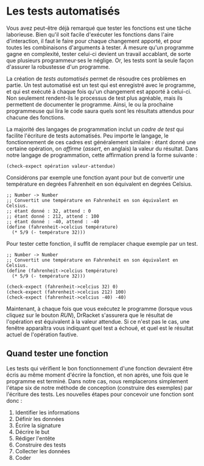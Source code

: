 # Les tests automatisés

Vous avez peut-être déjà remarqué que tester les fonctions est une tâche
laborieuse. Bien qu'il soit facile d'exécuter les fonctions dans l'aire
d'interaction, il faut le faire pour chaque changement apporté, et pour
toutes les combinaisons d'arguments à tester. À mesure qu'un programme
gagne en complexité, tester celui-ci devient un travail accablant, de
sorte que plusieurs programmeur·ses le néglige. Or, les tests sont la
seule façon d'assurer la robustesse d'un programme.

La création de *tests automatisés* permet de résoudre ces problèmes en
partie. Un test automatisé est un test qui est enregistré avec le
programme, et qui est exécuté à chaque fois qu'un changement est apporté
à celui-ci. Non seulement rendent-ils le processus de test plus
agréable, mais ils permettent de documenter le programme. Ainsi, le ou
la prochaine programmeuse qui lira le code saura quels sont les
résultats attendus pour chacune des fonctions.

La majorité des langages de programmation inclut un *cadre de test* qui
facilite l'écriture de tests automatisés. Peu importe le langage, le
fonctionnement de ces cadres est généralement similaire : étant donné
une certaine opération, on *affirme* (*assert*, en anglais) la valeur du
résultat. Dans notre langage de programmation, cette affirmation prend
la forme suivante : 

```
(check-expect opération valeur-attendue)
```

Considérons par exemple une fonction ayant pour but de convertir une
température en degrées Fahrenheit en son équivalent en degrées Celsius.

```racket
;; Number -> Number
;; Convertit une température en Fahrenheit en son équivalent en Celsius.
;; étant donné : 32, attend : 0
;; étant donné : 212, attend : 100
;; étant donné : -40, attend : -40
(define (fahrenheit->celcius température)
  (* 5/9 (- température 32)))
```

Pour tester cette fonction, il suffit de remplacer chaque exemple par un
test.

```racket
;; Number -> Number
;; Convertit une température en Fahrenheit en son équivalent en Celsius.
(define (fahrenheit->celcius température)
  (* 5/9 (- température 32)))

(check-expect (fahrenheit->celcius 32) 0)
(check-expect (fahrenheit->celcius 212) 100)
(check-expect (fahrenheit->celcius -40) -40)
```

Maintenant, à chaque fois que vous exécutez le programme (lorsque vous
cliquez sur le bouton *RUN*), DrRacket s'assurera que le résultat de
l'opération est équivalent à la valeur attendue. Si ce n'est pas le cas,
une fenêtre apparaîtra vous indiquant quel test a échoué, et quel est le
résultat actuel de l'opération fautive.

## Quand tester une fonction

Les tests qui vérifient le bon fonctionnement d'une fonction devraient
être écris au même moment d'écrire la fonction, et non après, une fois
que le programme est terminé. Dans notre cas, nous remplacerons
simplement l'étape six de notre méthode de conception (construire des
exemples) par l'écriture des tests. Les nouvelles étapes pour concevoir
une fonction sont donc :

1.  Identifier les informations
2.  Définir les données
3.  Écrire la signature
4.  Décrire le but 
5.  Rédiger l'entête
6.  Construire des tests
7.  Collecter les données
8.  Coder
